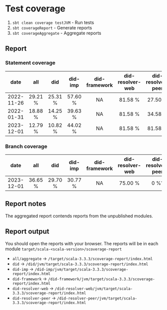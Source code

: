 # Test coverage

1. `sbt clean coverage testJVM` - Run tests
2. `sbt coverageReport` - Generate reports
3. `sbt coverageAggregate` - Aggregate reports

## Report 

### Statement coverage
|    date    |   all   |   did    | did-imp | did-framework | did-resolver-web | did-resolver-peer | uniresolver | multiformats |
|:----------:|:-------:|:--------:|:-------:|:-------------:|:----------------:|:-----------------:|:-----------:|:------------:|
| 2022-11-26 | 29.21 % | 25.31 %  | 57.60 % |      NA       |     81.58 %      |      27.50 %      |     NA      |      NA      |
| 2022-01-31 | 18.88 % | 14.25 %  | 39.63 % |      NA       |     81.58 %      |      34.58 %      |     NA      |   85.77 %    |
| 2023-12-01 | 12.79 % | 10.82  % | 44.02 % |      NA       |     81.58 %      |      81.58 %      |    12.33    |   85.77 %    |

### Branch coverage

|    date    |   all   |   did   | did-imp | did-framework | did-resolver-web | did-resolver-peer | uniresolver | multiformats |
|:----------:|:-------:|:-------:|:-------:|:-------------:|:----------------:|:-----------------:|:-----------:|:------------:|
| 2023-12-01 | 36.65 % | 29.70 % | 30.77 % |      NA       |     75.00 %      |       0 %?        |  100.00 %   |   81.82 %    |

## Report notes

The aggregated report contends reports from the unpublished modules.

## Report output

You should open the reports with your browser. The reports will be in each module `target/scala-<scala-version>/scoverage-report`
- `all/aggregate` -> `/target/scala-3.3.3/scoverage-report/index.html`
- `did` -> `/did/jvm/target/scala-3.3.3/scoverage-report/index.html`
- `did-imp` -> `/did-imp/jvm/target/scala-3.3.3/scoverage-report/index.html`
- `did-framework` -> `/did-framework/jvm/target/scala-3.3.3/scoverage-report/index.html`
- `did-resolver-web` -> `/did-resolver-web/jvm/target/scala-3.3.3/scoverage-report/index.html`
- `did-resolver-peer` -> `/did-resolver-peer/jvm/target/scala-3.3.3/scoverage-report/index.html`